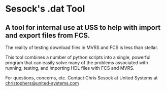 # Sesock's .dat Tool

## A tool for internal use at USS to help with import and export files from FCS.
The reality of testing download files in MVRS and FCS is less than stellar. 

This tool combines a number of python scripts into a single, powerful program that can easily solve many of the problems associated with running, testing, and importing HDL files with FCS and MVRS.

For questions, concerns, etc. Contact Chris Sesock at United Systems at christophers@united-systems.com
